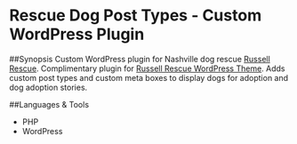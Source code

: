 Rescue Dog Post Types - Custom WordPress Plugin 
=======

##Synopsis 
Custom WordPress plugin for Nashville dog rescue [Russell Rescue](www.russellrescuetn.com). Complimentary plugin for [Russell Rescue WordPress Theme](https://github.com/beck410/russell_rescue_theme). Adds custom post types and custom meta boxes to display dogs for adoption and dog adoption stories. 

##Languages & Tools 

- PHP
- WordPress

